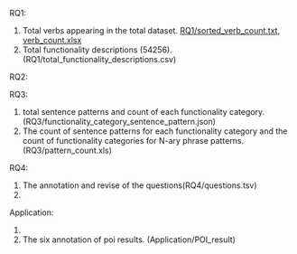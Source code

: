 RQ1:

1. Total verbs appearing in the total dataset. [RQ1/sorted_verb_count.txt, verb_count.xlsx](RQ1/sorted_verb_count.txt)
2. Total functionality descriptions (54256). (RQ1/total_functionality_descriptions.csv)

RQ2:

RQ3:

1. total sentence patterns and count of each functionality category. (RQ3/functionality_category_sentence_pattern.json)
2. The count of sentence patterns for each functionality category and the count of functionality categories for N-ary phrase patterns.(RQ3/pattern_count.xls)

RQ4:

1. The annotation and revise of the questions(RQ4/questions.tsv)
2. 

Application:

1. 
2. The six annotation of poi results. (Application/POI_result)